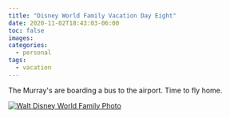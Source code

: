 ```yaml
---
title: "Disney World Family Vacation Day Eight"
date: 2020-11-02T18:43:03-06:00
toc: false
images:
categories:
  - personal
tags: 
  - vacation
---
```


The Murray's are boarding a bus to the airport.  Time to fly home.

[![Walt Disney World Family Photo](/images/IMG_1206.jpg)](/images/IMG_1206.jpg)

